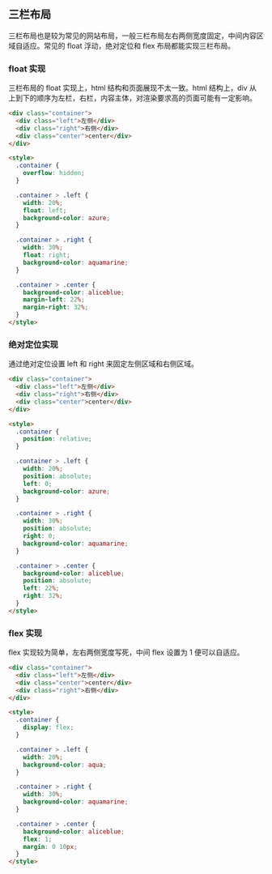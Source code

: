 ## 三栏布局

三栏布局也是较为常见的网站布局，一般三栏布局左右两侧宽度固定，中间内容区域自适应。常见的 float 浮动，绝对定位和 flex 布局都能实现三栏布局。

### float 实现

三栏布局的 float 实现上，html 结构和页面展现不太一致。html 结构上，div 从上到下的顺序为左栏，右栏，内容主体，对渲染要求高的页面可能有一定影响。

```html
<div class="container">
  <div class="left">左侧</div>
  <div class="right">右侧</div>
  <div class="center">center</div>
</div>

<style>
  .container {
    overflow: hidden;
  }

  .container > .left {
    width: 20%;
    float: left;
    background-color: azure;
  }

  .container > .right {
    width: 30%;
    float: right;
    background-color: aquamarine;
  }

  .container > .center {
    background-color: aliceblue;
    margin-left: 22%;
    margin-right: 32%;
  }
</style>
```

### 绝对定位实现

通过绝对定位设置 left 和 right 来固定左侧区域和右侧区域。

```html
<div class="container">
  <div class="left">左侧</div>
  <div class="right">右侧</div>
  <div class="center">center</div>
</div>

<style>
  .container {
    position: relative;
  }

  .container > .left {
    width: 20%;
    position: absolute;
    left: 0;
    background-color: azure;
  }

  .container > .right {
    width: 30%;
    position: absolute;
    right: 0;
    background-color: aquamarine;
  }

  .container > .center {
    background-color: aliceblue;
    position: absolute;
    left: 22%;
    right: 32%;
  }
</style>
```

### flex 实现

flex 实现较为简单，左右两侧宽度写死，中间 flex 设置为 1 便可以自适应。

```html
<div class="container">
  <div class="left">左侧</div>
  <div class="center">center</div>
  <div class="right">右侧</div>
</div>

<style>
  .container {
    display: flex;
  }

  .container > .left {
    width: 20%;
    background-color: aqua;
  }

  .container > .right {
    width: 30%;
    background-color: aquamarine;
  }

  .container > .center {
    background-color: aliceblue;
    flex: 1;
    margin: 0 10px;
  }
</style>
```
